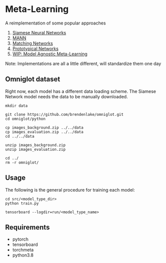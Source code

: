 # Meta-Learning

A reimplementation of some popular approaches
1. [Siamese Neural Networks](http://www.cs.toronto.edu/~gkoch/files/msc-thesis.pdf)
2. [MANN](https://arxiv.org/pdf/1605.06065.pdf)
3. [Matching Networks](https://arxiv.org/pdf/1606.04080.pdf)
4. [Prototypical Networks](https://arxiv.org/pdf/1703.05175.pdf)
5. [WIP: Model Agnostic Meta-Learning](http://proceedings.mlr.press/v70/finn17a/finn17a.pdf)

Note: Implementations are all a little different, will standardize them one day

## Omniglot dataset
Right now, each model has a different data loading scheme. The Siamese Network model needs the data to be manually downloaded.

```
mkdir data

git clone https://github.com/brendenlake/omniglot.git
cd omniglot/python

cp images_background.zip ../../data
cp images_evaluation.zip ../../data
cd ../../data

unzip images_background.zip
unzip images_evaluation.zip

cd ../
rm -r omniglot/
```

## Usage
The following is the general procedure for training each model:

```
cd src/<model_type_dir>
python train.py

tensorboard --logdir=run/<model_type_name>

```

## Requirements
- pytorch
- tensorboard
- torchmeta
- python3.8

